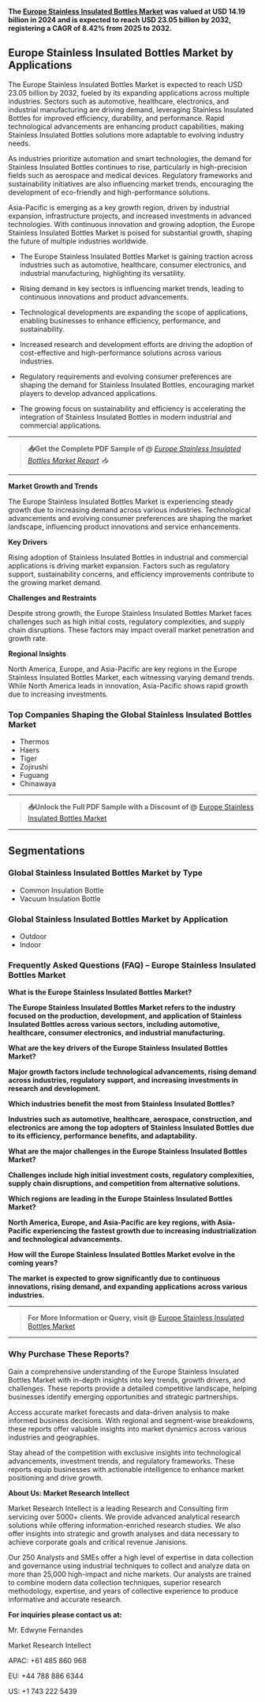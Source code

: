 <p><strong>The <a href="https://www.marketresearchintellect.com/download-sample/?rid=992914&amp;utm_source=Pulse-April-Europe&amp;utm_medium=852">Europe Stainless Insulated Bottles Market</a> was valued at USD 14.19 billion in 2024 and is expected to reach USD 23.05 billion by 2032, registering a CAGR of 8.42% from 2025 to 2032.</strong></p><h2>Europe Stainless Insulated Bottles Market by Applications&nbsp;</h2><p><p>The Europe Stainless Insulated Bottles Market is expected to reach USD 23.05 billion by 2032, fueled by its expanding applications across multiple industries. Sectors such as automotive, healthcare, electronics, and industrial manufacturing are driving demand, leveraging Stainless Insulated Bottles for improved efficiency, durability, and performance. Rapid technological advancements are enhancing product capabilities, making Stainless Insulated Bottles solutions more adaptable to evolving industry needs.</p><p>As industries prioritize automation and smart technologies, the demand for Stainless Insulated Bottles continues to rise, particularly in high-precision fields such as aerospace and medical devices. Regulatory frameworks and sustainability initiatives are also influencing market trends, encouraging the development of eco-friendly and high-performance solutions.</p><p>Asia-Pacific is emerging as a key growth region, driven by industrial expansion, infrastructure projects, and increased investments in advanced technologies. With continuous innovation and growing adoption, the Europe Stainless Insulated Bottles Market is poised for substantial growth, shaping the future of multiple industries worldwide.</p></p><ul><li><p>The Europe Stainless Insulated Bottles Market is gaining traction across industries such as automotive, healthcare, consumer electronics, and industrial manufacturing, highlighting its versatility.</p></li><li><p>Rising demand in key sectors is influencing market trends, leading to continuous innovations and product advancements.</p></li><li><p>Technological developments are expanding the scope of applications, enabling businesses to enhance efficiency, performance, and sustainability.</p></li><li><p>Increased research and development efforts are driving the adoption of cost-effective and high-performance solutions across various industries.</p></li><li><p>Regulatory requirements and evolving consumer preferences are shaping the demand for Stainless Insulated Bottles, encouraging market players to develop advanced applications.</p></li><li><p>The growing focus on sustainability and efficiency is accelerating the integration of Stainless Insulated Bottles in modern industrial and commercial applications.</p></li></ul><hr /><blockquote><p><strong><span class="font-[700]">📥Get the Complete PDF Sample of @ </span></strong><em><span class="font-[700]"><a href="https://www.marketresearchintellect.com/download-sample/?rid=992914&amp;utm_source=Pulse-April-Europe&amp;utm_medium=852" target="_blank" data-tracking-control-name="article-ssr-frontend-pulse_little-text-block" data-tracking-will-navigate="" data-test-link="">Europe Stainless Insulated Bottles Market Report</a>&nbsp;📥</span></em></p></blockquote><hr /><p class="" data-start="77" data-end="360"><strong data-start="77" data-end="105">Market Growth and Trends</strong></p><p class="" data-start="77" data-end="360">The Europe Stainless Insulated Bottles Market is experiencing steady growth due to increasing demand across various industries. Technological advancements and evolving consumer preferences are shaping the market landscape, influencing product innovations and service enhancements.</p><p class="" data-start="362" data-end="606"><strong data-start="362" data-end="377">Key Drivers</strong></p><p class="" data-start="362" data-end="606">Rising adoption of Stainless Insulated Bottles in industrial and commercial applications is driving market expansion. Factors such as regulatory support, sustainability concerns, and efficiency improvements contribute to the growing market demand.</p><p class="" data-start="608" data-end="849"><strong data-start="608" data-end="637">Challenges and Restraints</strong></p><p class="" data-start="608" data-end="849">Despite strong growth, the Europe Stainless Insulated Bottles Market faces challenges such as high initial costs, regulatory complexities, and supply chain disruptions. These factors may impact overall market penetration and growth rate.</p><p class="" data-start="851" data-end="1095"><strong data-start="851" data-end="872">Regional Insights</strong></p><p class="" data-start="851" data-end="1095">North America, Europe, and Asia-Pacific are key regions in the Europe Stainless Insulated Bottles Market, each witnessing varying demand trends. While North America leads in innovation, Asia-Pacific shows rapid growth due to increasing investments.</p><p><h3>Top Companies Shaping the Global Stainless Insulated Bottles Market </h3><ul><li>Thermos</li><li>Haers</li><li>Tiger</li><li>Zojirushi</li><li>Fuguang</li><li>Chinawaya</li></ul></p><hr /><blockquote><p><strong>📥Unlock the Full PDF Sample with a Discount of @</strong> <a href="https://www.marketresearchintellect.com/ask-for-discount/?rid=992914&amp;utm_source=Pulse-April-Europe&amp;utm_medium=852">Europe Stainless Insulated Bottles Market</a></p></blockquote><hr /><p><h2>Segmentations</h2><h3>Global Stainless Insulated Bottles Market by Type</h3><ul><li>Common Insulation Bottle</li><li>Vacuum Insulation Bottle</li></ul><h3>Global Stainless Insulated Bottles Market by Application</h3><ul><li>Outdoor</li><li>Indoor</li></ul></p><h3><strong>Frequently Asked Questions (FAQ) &ndash; Europe Stainless Insulated Bottles Market</strong></h3><p><strong>What is the Europe Stainless Insulated Bottles Market?</strong></p><p><strong>The Europe Stainless Insulated Bottles Market refers to the industry focused on the production, development, and application of Stainless Insulated Bottles across various sectors, including automotive, healthcare, consumer electronics, and industrial manufacturing.</strong></p><p><strong>What are the key drivers of the Europe Stainless Insulated Bottles Market?</strong></p><p><strong>Major growth factors include technological advancements, rising demand across industries, regulatory support, and increasing investments in research and development.</strong></p><p><strong>Which industries benefit the most from Stainless Insulated Bottles?</strong></p><p><strong>Industries such as automotive, healthcare, aerospace, construction, and electronics are among the top adopters of Stainless Insulated Bottles due to its efficiency, performance benefits, and adaptability.</strong></p><p><strong>What are the major challenges in the Europe Stainless Insulated Bottles Market?</strong></p><p><strong>Challenges include high initial investment costs, regulatory complexities, supply chain disruptions, and competition from alternative solutions.</strong></p><p><strong>Which regions are leading in the Europe Stainless Insulated Bottles Market?</strong></p><p><strong>North America, Europe, and Asia-Pacific are key regions, with Asia-Pacific experiencing the fastest growth due to increasing industrialization and technological advancements.</strong></p><p><strong>How will the Europe Stainless Insulated Bottles Market evolve in the coming years?</strong></p><p><strong>The market is expected to grow significantly due to continuous innovations, rising demand, and expanding applications across various industries.</strong></p><hr /><blockquote><p><span class="font-[700]"><strong>For More Information or Query, visit&nbsp;@</strong>&nbsp;</span><span class="font-[700]"><a href="https://www.marketresearchintellect.com/product/global-stainless-insulated-bottles-market/?utm_source=Linkedin&utm_medium=852" target="_blank" data-tracking-control-name="article-ssr-frontend-pulse_little-text-block" data-tracking-will-navigate="" data-test-link="">Europe Stainless Insulated Bottles Market</a></span></p></blockquote><hr /><h3><strong data-start="0" data-end="31">Why Purchase These Reports?</strong></h3><p class="" data-start="35" data-end="297">Gain a comprehensive understanding of the Europe Stainless Insulated Bottles Market with in-depth insights into key trends, growth drivers, and challenges. These reports provide a detailed competitive landscape, helping businesses identify emerging opportunities and strategic partnerships.</p><p class="" data-start="299" data-end="540">Access accurate market forecasts and data-driven analysis to make informed business decisions. With regional and segment-wise breakdowns, these reports offer valuable insights into market dynamics across various industries and geographies.</p><p class="" data-start="542" data-end="784">Stay ahead of the competition with exclusive insights into technological advancements, investment trends, and regulatory frameworks. These reports equip businesses with actionable intelligence to enhance market positioning and drive growth.</p><p><strong><span class="font-[700]">About Us: Market Research Intellect</span></strong></p><p><span class="">Market Research Intellect is a leading Research and Consulting firm servicing over 5000+ clients. We provide advanced analytical research solutions while offering information-enriched research studies.&nbsp;</span>We also offer insights into strategic and growth analyses and data necessary to achieve corporate goals and critical revenue Janisions.</p><p><span class="">Our 250 Analysts and SMEs offer a high level of expertise in data collection and governance using industrial techniques to collect and analyze data on more than 25,000 high-impact and niche markets. Our analysts are trained to combine modern data collection techniques, superior research methodology, expertise, and years of collective experience to produce informative and accurate research.</span></p><p><strong>For inquiries please contact us at:</strong></p><p>Mr. Edwyne Fernandes</p><p>Market Research Intellect</p><p>APAC: +61 485 860 968</p><p>EU: +44 788 886 6344</p><p>US: +1 743 222 5439</p>